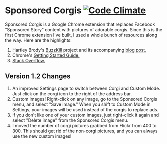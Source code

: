 # Sponsored Corgis [![Code Climate](https://codeclimate.com/github/iandonovan/sponsored_corgis/badges/gpa.svg)](https://codeclimate.com/github/iandonovan/sponsored_corgis)

Sponsored Corgis is a Google Chrome extension that replaces Facebook "Sponsored Story" content with pictures of adorable corgis. Since this is the first Chrome extension I've built, I used a whole bunch of resources along the way. Here are the highlights:

1. Hartley Brody's [BuzzKill](https://github.com/hartleybrody/buzzkill) project and its accompanying [blog post.](http://blog.hartleybrody.com/chrome-extension/)
2. Chrome's [Getting Started Guide.](https://developer.chrome.com/extensions/getstarted.html)
3. [Stack Overflow.](http://www.stackoverflow.com)

## Version 1.2 Changes

1. An improved Settings page to switch between Corgi and Custom Mode. Just click on the corgi icon to the right of the address bar.
2. Custom images! Right-click on any image, go to the Sponsored Corgis menu, and select "Save image." When you shift to Custom Mode in Settings, your images will be used instead of the corgis to replace ads.
3. If you don't like one of your custom images, just right-click it again and select "Delete image" from the Sponsored Corgis menu.
4. I moved the number of corgi pictures grabbed from Flickr from 400 to 300. This should get rid of the non-corgi pictures, and you can always use the new custom images!
